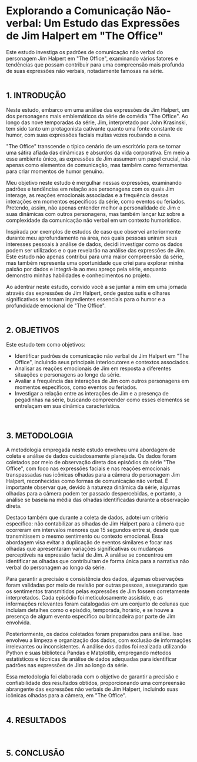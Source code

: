 # Explorando a Comunicação Não-verbal: Um Estudo das Expressões de Jim Halpert em "The Office"
Este estudo investiga os padrões de comunicação não verbal do personagem Jim Halpert em "The Office", examinando vários fatores e tendências que possam contribuir para uma compreensão mais profunda de suas expressões não verbais, notadamente famosas na série. <br>
<br>

## 1. INTRODUÇÃO

Neste estudo, embarco em uma análise das expressões de Jim Halpert, um dos personagens mais emblemáticos da série de comédia "The Office". Ao longo das nove temporadas da série, Jim, interpretado por John Krasinski, tem sido tanto um protagonista cativante quanto uma fonte constante de humor, com suas expressões faciais muitas vezes roubando a cena.

"The Office" transcende o típico cenário de um escritório para se tornar uma sátira afiada das dinâmicas e absurdos da vida corporativa. Em meio a esse ambiente único, as expressões de Jim assumem um papel crucial, não apenas como elementos de comunicação, mas também como ferramentas para criar momentos de humor genuíno.

Meu objetivo neste estudo é mergulhar nessas expressões, examinando padrões e tendências em relação aos personagens com os quais Jim interage, as reações emocionais associadas e a frequência dessas interações em momentos específicos da série, como eventos ou feriados. Pretendo, assim, não apenas entender melhor a personalidade de Jim e suas dinâmicas com outros personagens, mas também lançar luz sobre a complexidade da comunicação não verbal em um contexto humorístico.

Inspirada por exemplos de estudos de caso que observei anteriormente durante meu aprofundamento na área, nos quais pessoas uniram seus interesses pessoais à análise de dados, decidi investigar como os dados podem ser utilizados e o que revelarão na análise das expressões de Jim. Este estudo não apenas contribui para uma maior compreensão da série, mas também representa uma oportunidade que criei para explorar minha paixão por dados e integrá-la ao meu apreço pela série, enquanto demonstro minhas habilidades e conhecimentos no projeto.

Ao adentrar neste estudo, convido você a se juntar a mim em uma jornada através das expressões de Jim Halpert, onde gestos sutis e olhares significativos se tornam ingredientes essenciais para o humor e a profundidade emocional de "The Office". <br>
<br>

##  2. OBJETIVOS

Este estudo tem como objetivos:
- Identificar padrões de comunicação não verbal de Jim Halpert em "The Office", incluindo seus principais interlocutores e contextos associados.
- Analisar as reações emocionais de Jim em resposta a diferentes situações e personagens ao longo da série.
- Avaliar a frequência das interações de Jim com outros personagens em momentos específicos, como eventos ou feriados.
- Investigar a relação entre as interações de Jim e a presença de pegadinhas na série, buscando compreender como esses elementos se entrelaçam em sua dinâmica característica. <br>
<br>

##  3. METODOLOGIA

A metodologia empregada neste estudo envolveu uma abordagem de coleta e análise de dados cuidadosamente planejada. Os dados foram coletados por meio de observação direta dos episódios da série "The Office", com foco nas expressões faciais e nas reações emocionais transpassadas nas icônicas olhadas para a câmera do personagem Jim Halpert, reconhecidas como formas de comunicação não verbal. É importante observar que, devido à natureza dinâmica da série, algumas olhadas para a câmera podem ter passado despercebidas, e portanto, a análise se baseia na média das olhadas identificadas durante a observação direta.

Destaco também que durante a coleta de dados, adotei um critério específico: não contabilizar as olhadas de Jim Halpert para a câmera que ocorreram em intervalos menores que 15 segundos entre si, desde que transmitissem o mesmo sentimento ou contexto emocional. Essa abordagem visa evitar a duplicação de eventos similares e focar nas olhadas que apresentaram variações significativas ou mudanças perceptíveis na expressão facial de Jim. A análise se concentrou em identificar as olhadas que contribuíram de forma única para a narrativa não verbal do personagem ao longo da série. 

Para garantir a precisão e consistência dos dados, algumas observações foram validadas por meio de revisão por outras pessoas, assegurando que os sentimentos transmitidos pelas expressões de Jim fossem corretamente interpretados. Cada episódio foi meticulosamente assistido, e as informações relevantes foram catalogadas em um conjunto de colunas que incluíam detalhes como o episódio, temporada, horário, e se houve a presença de algum evento específico ou brincadeira por parte de Jim envolvida.

Posteriormente, os dados coletados foram preparados para análise. Isso envolveu a limpeza e organização dos dados, com exclusão de informações irrelevantes ou inconsistentes. A análise dos dados foi realizada utilizando Python e suas biblioteca Pandas e Matplotlib, empregando métodos estatísticos e técnicas de análise de dados adequadas para identificar padrões nas expressões de Jim ao longo da série.

Essa metodologia foi elaborada com o objetivo de garantir a precisão e confiabilidade dos resultados obtidos, proporcionando uma compreensão abrangente das expressões não verbais de Jim Halpert, incluindo suas icônicas olhadas para a câmera, em "The Office". <br>
<br>

##  4. RESULTADOS 

<br>

##  5. CONCLUSÃO
